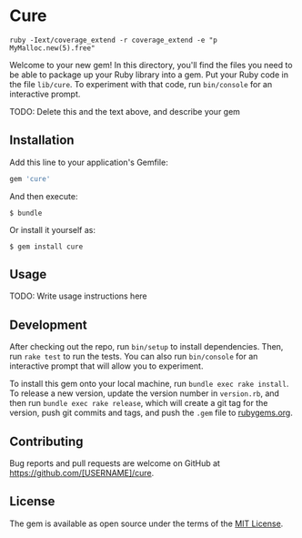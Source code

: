 # Cure

`ruby -Iext/coverage_extend -r coverage_extend -e "p MyMalloc.new(5).free"`

Welcome to your new gem! In this directory, you'll find the files you need to be able to package up your Ruby library into a gem. Put your Ruby code in the file `lib/cure`. To experiment with that code, run `bin/console` for an interactive prompt.

TODO: Delete this and the text above, and describe your gem

## Installation

Add this line to your application's Gemfile:

```ruby
gem 'cure'
```

And then execute:

    $ bundle

Or install it yourself as:

    $ gem install cure

## Usage

TODO: Write usage instructions here

## Development

After checking out the repo, run `bin/setup` to install dependencies. Then, run `rake test` to run the tests. You can also run `bin/console` for an interactive prompt that will allow you to experiment.

To install this gem onto your local machine, run `bundle exec rake install`. To release a new version, update the version number in `version.rb`, and then run `bundle exec rake release`, which will create a git tag for the version, push git commits and tags, and push the `.gem` file to [rubygems.org](https://rubygems.org).

## Contributing

Bug reports and pull requests are welcome on GitHub at https://github.com/[USERNAME]/cure.


## License

The gem is available as open source under the terms of the [MIT License](http://opensource.org/licenses/MIT).

